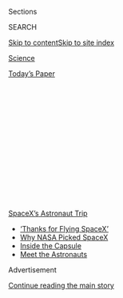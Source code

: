 <div id="app">

<div>

<div>

<div>

<div class="NYTAppHideMasthead css-1q2w90k e1suatyy0">

<div class="section css-ui9rw0 e1suatyy2">

<div class="css-eph4ug er09x8g0">

<div class="css-6n7j50">

</div>

<span class="css-1dv1kvn">Sections</span>

<div class="css-10488qs">

<span class="css-1dv1kvn">SEARCH</span>

</div>

[Skip to content](#site-content)[Skip to site
index](#site-index)

</div>

<div id="masthead-section-label" class="css-1wr3we4 eaxe0e00">

[Science](https://www.nytimes3xbfgragh.onion/section/science)

</div>

<div class="css-10698na e1huz5gh0">

</div>

</div>

<div id="masthead-bar-one" class="section hasLinks css-15hmgas e1csuq9d3">

<div class="css-uqyvli e1csuq9d0">

</div>

<div class="css-1uqjmks e1csuq9d1">

</div>

<div class="css-9e9ivx">

[](https://myaccount.nytimes3xbfgragh.onion/auth/login?response_type=cookie&client_id=vi)

</div>

<div class="css-1bvtpon e1csuq9d2">

[Today’s
Paper](https://www.nytimes3xbfgragh.onion/section/todayspaper)

</div>

</div>

</div>

</div>

<div data-aria-hidden="false">

<div id="site-content" data-role="main">

<div>

<div class="css-1aor85t" style="opacity:0.000000001;z-index:-1;visibility:hidden">

<div class="css-1hqnpie">

<div class="css-epjblv">

<span class="css-17xtcya">[Science](/section/science)</span><span class="css-x15j1o">|</span><span class="css-fwqvlz">‘Thanks
for Flying SpaceX’: NASA Astronauts Safely Splash Down After Journey
From
Orbit</span>

</div>

<div class="css-k008qs">

<div class="css-1iwv8en">

<span class="css-18z7m18"></span>

<div>

</div>

</div>

<span class="css-1n6z4y">https://nyti.ms/3k6gO6E</span>

<div class="css-1705lsu">

<div class="css-4xjgmj">

<div class="css-4skfbu" data-role="toolbar" data-aria-label="Social Media Share buttons, Save button, and Comments Panel with current comment count" data-testid="share-tools">

  - 
  - 
  - 
  - 
    
    <div class="css-6n7j50">
    
    </div>

  - 

</div>

</div>

</div>

</div>

</div>

</div>

<div id="NYT_TOP_BANNER_REGION" class="css-13pd83m">

<div>

<div id="styln-prism-menu-1590524674611" class="section interactive-content interactive-size-medium css-1edisqu">

<div class="css-17ih8de interactive-body">

<div id="scroll-container" class="css-1gj85ro">

[<span class="styln-title-wrap"><span class="css-1pje3qr">SpaceX’s</span><span class="css-1pje3qr">
Astronaut
Trip</span></span>](https://www.nytimes3xbfgragh.onion/2020/08/02/science/spacex-astronauts-splashdown.html?action=click&pgtype=Article&state=default&region=TOP_BANNER&context=storylines_menu)

  - [‘Thanks for Flying
    SpaceX’](https://www.nytimes3xbfgragh.onion/2020/08/02/science/spacex-astronauts-splashdown.html?action=click&pgtype=Article&state=default&region=TOP_BANNER&context=storylines_menu)
  - [Why NASA Picked
    SpaceX](https://www.nytimes3xbfgragh.onion/2020/05/26/science/spacex-launch-nasa.html?action=click&pgtype=Article&state=default&region=TOP_BANNER&context=storylines_menu)
  - [Inside the
    Capsule](https://www.nytimes3xbfgragh.onion/interactive/2020/05/26/science/spacex-nasa.html?action=click&pgtype=Article&state=default&region=TOP_BANNER&context=storylines_menu)
  - [Meet the
    Astronauts](https://www.nytimes3xbfgragh.onion/2020/05/27/science/bob-behnken-doug-hurley.html?action=click&pgtype=Article&state=default&region=TOP_BANNER&context=storylines_menu)

</div>

</div>

</div>

</div>

</div>

<div id="top-wrapper" class="css-1sy8kpn">

<div id="top-slug" class="css-l9onyx">

Advertisement

</div>

[Continue reading the main
story](#after-top)

<div class="ad top-wrapper" style="text-align:center;height:100%;display:block;min-height:250px">

<div id="top" class="place-ad" data-position="top" data-size-key="top">

</div>

</div>

<div id="after-top">

</div>

</div>

<div>

<div id="sponsor-wrapper" class="css-1hyfx7x">

<div id="sponsor-slug" class="css-19vbshk">

Supported by

</div>

[Continue reading the main
story](#after-sponsor)

<div id="sponsor" class="ad sponsor-wrapper" style="text-align:center;height:100%;display:block">

</div>

<div id="after-sponsor">

</div>

</div>

<div class="css-186x18t">

</div>

<div class="css-ls6wgr ehdk2mb0">

# ‘Thanks for Flying SpaceX’: NASA Astronauts Safely Splash Down After Journey From Orbit

</div>

Bob Behnken and Doug Hurley returned to Earth in the first water landing
by an American space crew since 1975.

![<span class="css-16f3y1r e13ogyst0">The capsule parachuted the NASA
astronauts Robert L. Behnken and Douglas G. Hurley back to Earth,
landing in the Gulf of Mexico, off the coast of Pensacola,
Fla.</span><span class="css-cch8ym"><span class="css-1dv1kvn">Credit</span><span class="css-cnj6d5 e1z0qqy90" itemprop="copyrightHolder"><span class="css-1ly73wi e1tej78p0">Credit...</span><span>NASA
TV, via Associated
Press</span></span></span>](https://static01.graylady3jvrrxbe.onion/images/2020/08/02/video/02vid-spacex-splash/02vid-spacex-splash-videoSixteenByNineJumbo1600.jpg)

<div class="css-18e8msd">

<div class="css-vp77d3 epjyd6m0">

<div class="css-hus3qt ey68jwv0" data-aria-hidden="true">

[![Kenneth
Chang](https://static01.graylady3jvrrxbe.onion/images/2018/02/16/multimedia/author-kenneth-chang/author-kenneth-chang-thumbLarge.jpg
"Kenneth Chang")](https://www.nytimes3xbfgragh.onion/by/kenneth-chang)

</div>

<div class="css-1baulvz">

By [<span class="css-1baulvz last-byline" itemprop="name">Kenneth
Chang</span>](https://www.nytimes3xbfgragh.onion/by/kenneth-chang)

</div>

</div>

  - 
    
    <div class="css-ld3wwf e16638kd2">
    
    Aug. 2,
    2020
    
    </div>

  - 
    
    <div class="css-4xjgmj">
    
    <div class="css-d8bdto" data-role="toolbar" data-aria-label="Social Media Share buttons, Save button, and Comments Panel with current comment count" data-testid="share-tools">
    
      - 
      - 
      - 
      - 
        
        <div class="css-6n7j50">
        
        </div>
    
      - 
    
    </div>
    
    </div>

</div>

</div>

<div class="section meteredContent css-1r7ky0e" name="articleBody" itemprop="articleBody">

<div class="css-1fanzo5 StoryBodyCompanionColumn">

<div class="css-53u6y8">

The first astronaut trip to orbit by a private company parachuted to a
safe conclusion in the Gulf of Mexico on Sunday.

It was the first water landing by NASA astronauts since 1975, when the
agency’s crews were still flying to and from orbit in the Apollo modules
used for the historic American moon missions.

Riding in a capsule built and operated by SpaceX, the rocket company
founded by Elon Musk, two NASA astronauts — [Robert L. Behnken and
Douglas G.
Hurley](https://www.nytimes3xbfgragh.onion/2020/05/27/science/bob-behnken-doug-hurley.html)
— splashed down near Pensacola, Fla., on Sunday afternoon.

The Crew Dragon capsule, suspended under four giant billowing
orange-and-white parachutes, settled upright into the water at a gentle
pace of 15 miles per hour at 2:48 p.m. Eastern time.

</div>

</div>

<div class="css-1fanzo5 StoryBodyCompanionColumn">

<div class="css-53u6y8">

“On behalf of the SpaceX and NASA teams, welcome back to planet Earth,”
Michael Heiman, the SpaceX engineer communicating with the astronauts,
said after splashdown. “And thanks for flying SpaceX.”

More than an hour later, after Mr. Behnken and Mr. Hurley were helped
out of the spacecraft, Mr. Hurley thanked the employees of NASA and
SpaceX who helped make the mission a success.

“You should take a moment to just cherish this day, especially given all
the things that have happened this year,” he said.

</div>

</div>

<div>

</div>

<div class="css-1fanzo5 StoryBodyCompanionColumn">

<div class="css-53u6y8">

Although NASA was the customer this time, the mission could be a first
step to more people going to space for a variety of new activities, like
sightseeing, corporate research and satellite repair. A goal of the
space agency is to turn over to private enterprise some things it used
to do.

</div>

</div>

<div class="css-1fanzo5 StoryBodyCompanionColumn">

<div class="css-53u6y8">

“We are entering a new era of human spaceflight, where NASA is no longer
the purchaser, owner and operator of all the hardware,” Jim Bridenstine,
the NASA administrator, said during a news conference after the
splashdown. “We are going to be a customer, one customer of many
customers in a very robust commercial marketplace for human spaceflight
to low Earth orbit.”

NASA has hired two companies — SpaceX and Boeing — to provide
transportation of astronauts to and from the International Space
Station, and SpaceX was the first to be ready to take astronauts to
orbit, [launching Mr. Behnken and Mr. Hurley in
May](https://www.nytimes3xbfgragh.onion/2020/05/30/science/spacex-nasa-astronauts.html).

Gwynne Shotwell, the president and chief operating officer of SpaceX,
said the mission was “incredibly smooth” and a step to more ambitious
trips.

”This is really just the beginning,” she said. “We are starting the
journey of bringing people regularly to and from low Earth orbit and
onto the moon and then ultimately onto Mars.”

</div>

</div>

<div class="css-79elbk" data-testid="photoviewer-wrapper">

<div class="css-z3e15g" data-testid="photoviewer-wrapper-hidden">

</div>

<div class="css-1a48zt4 ehw59r15" data-testid="photoviewer-children">

![<span class="css-16f3y1r e13ogyst0" data-aria-hidden="true">Bob
Behnken and Doug Hurley were the first NASA astronauts to fly to and
from orbit in a spacecraft built and managed by the private company
SpaceX.</span><span class="css-cnj6d5 e1z0qqy90" itemprop="copyrightHolder"><span class="css-1ly73wi e1tej78p0">Credit...</span><span>NASA/Via
Reuters</span></span>](https://static01.graylady3jvrrxbe.onion/images/2020/08/02/science/02sci-splashdown-inside/merlin_175234710_19b643b6-2c86-4344-9acf-e971b5f239c3-articleLarge.jpg?quality=75&auto=webp&disable=upscale)

</div>

</div>

<div class="css-1fanzo5 StoryBodyCompanionColumn">

<div class="css-53u6y8">

After two months on the space station, Mr. Behnken and Mr. Hurley
reboarded the Crew Dragon and undocked from the space station on
Saturday evening. The spacecraft autonomously maneuvered away from the
space station and, while Mr. Behnken and Mr. Hurley were sleeping,
performed a six-minute burn of the thrusters to line up with the
splashdown zone.

Earlier concerns about [the Isaias storm
system](https://www.nytimes3xbfgragh.onion/2020/08/02/us/Hurricane-Isaias-track.html)
working its way up the Florida Atlantic coast prompted splashdown near
Pensacola, the westernmost of seven possible landing sites, where calm
weather cooperated to enable a safe return.

</div>

</div>

<div class="css-1fanzo5 StoryBodyCompanionColumn">

<div class="css-53u6y8">

On Sunday morning, the astronauts woke up to familiar voices.

“I’m happy you went into space, but I’m even happier that you’re coming
back home,” said Mr. Hurley’s son, Jack.

“Wake up, wake up, wake up, wake up, Daddy, wake up\!” said Mr.
Behnken’s son, Theo. “Don’t worry, you can sleep in tomorrow. Hurry
home so we can go get my dog\!”

</div>

</div>

<div class="css-cfo9c3">

</div>

<div class="css-1fanzo5 StoryBodyCompanionColumn">

<div class="css-53u6y8">

About an hour before splashdown, the spacecraft began a final series of
maneuvers. As it passed over the Indian Ocean, just to the west of
Australia, it jettisoned a bottom piece, known as the trunk, which was
no longer needed. That exposed the capsule’s heat shield.

“Oh yeah, we felt it,” Mr. Hurley said after the maneuver was confirmed
on the ground.

An 11-minute firing of the thrusters set the Crew Dragon on a trajectory
to fall out of orbit at 17,500 miles per hour. The rush of air heated
the bottom of the capsule to 3,500 degrees Fahrenheit and, as expected,
cut off communications with the spacecraft for six minutes.

“I’m almost speechless as to how well things went today with the
deorbit,” said Steve Stich, manager of the commercial crew program at
NASA.

</div>

</div>

<div class="css-79elbk" data-testid="photoviewer-wrapper">

<div class="css-z3e15g" data-testid="photoviewer-wrapper-hidden">

</div>

<div class="css-1a48zt4 ehw59r15" data-testid="photoviewer-children">

<div class="css-1xdhyk6 erfvjey0">

<span class="css-1ly73wi e1tej78p0">Image</span>

<div class="css-zjzyr8">

<div data-testid="lazyimage-container" style="height:208.15555555555557px">

</div>

</div>

</div>

<span class="css-16f3y1r e13ogyst0" data-aria-hidden="true">Crew aboard
a recovery ship worked to clear toxic fumes they detected before the
astronauts could exit the
capsule.</span><span class="css-cnj6d5 e1z0qqy90" itemprop="copyrightHolder"><span class="css-1ly73wi e1tej78p0">Credit...</span><span>NASA/Via
Reuters</span></span>

</div>

</div>

<div class="css-1fanzo5 StoryBodyCompanionColumn">

<div class="css-53u6y8">

As SpaceX crews raced to attend to the capsule and its crew in the
water, they also had to contend with [a flotilla of small
boats](https://www.nytimes3xbfgragh.onion/2020/08/02/us/flag-boat-SpaceX.html)
piloted by private onlookers seeking a closer view of the spacecraft.
One of them flew a banner supporting President Trump.

</div>

</div>

<div class="css-1fanzo5 StoryBodyCompanionColumn">

<div class="css-53u6y8">

“That was not what we were anticipating,” Mr. Bridenstine said. The
Coast Guard cleared out the area for the splashdown.

“After they landed, the boats just came in, and we need to do a better
job next time for sure,” he said.

</div>

</div>

![<span class="css-16f3y1r e13ogyst0">Onlookers circled the SpaceX Crew
Dragon capsule as it bobbed in the water after its return to Earth,
raising concerns about their possible exposure to toxic propellant fumes
from the
spacecraft.</span><span class="css-cch8ym"><span class="css-1dv1kvn">Credit</span><span class="css-cnj6d5 e1z0qqy90" itemprop="copyrightHolder"><span class="css-1ly73wi e1tej78p0">Credit...</span><span>Bill
Ingalls/NASA, via Associated
Press</span></span></span>](https://static01.graylady3jvrrxbe.onion/images/2020/08/02/multimedia/02xp-boats-pix-sub/02xp-boats-pix-sub-videoSixteenByNine3000.jpg)

<div class="css-1fanzo5 StoryBodyCompanionColumn">

<div class="css-53u6y8">

SpaceX crews on the boats told them to move farther away, seeking to
maintain the safety zone around the capsule because toxic propellant
fumes from the spacecraft thrusters can endanger passengers on vessels
nearby. Detection of residual fumes once the spacecraft was pulled from
the sea delayed the opening of the hatch for the astronauts to exit.

Mr. Behnken addressed the SpaceX team just before he left the Crew
Dragon: “Thank you for doing the most difficult parts and the most
important parts of human spaceflight — getting us into orbit and
bringing us home, safely.”

Once back on land, the astronauts were flown from Pensacola to Ellington
Field, a military base in Houston.

</div>

</div>

<div class="css-1fanzo5 StoryBodyCompanionColumn">

<div class="css-53u6y8">

By the time they walked off the Gulfstream plane, Mr. Behnken and Mr.
Hurley looked as if they had already largely acclimated to gravity
again, walking with only slight wobbling to seats on the tarmac. They
again thanked the people at SpaceX and NASA who had worked to make the
mission a success.

</div>

</div>

<div class="css-cfo9c3">

</div>

<div class="css-1fanzo5 StoryBodyCompanionColumn">

<div class="css-53u6y8">

Mr. Hurley said the journey was still “a lot to process,” then joked
that he and Mr. Behnken had been in the capsule “making prank satellite
phone calls to whoever we could get a hold of.”

He added that the phone bill should be sent to Mr. Musk, who had flown
from California, where he had watched the splashdown from SpaceX
headquarters, to Houston to welcome the astronauts back.

“I really came here because I just wanted to see Bob and Doug, to be
totally frank,” Mr. Musk said during his brief remarks.

“I’m not very religious, but I prayed for this one,” Mr. Musk said.

NASA has been busy in the past week. On Thursday, it launched
[Perseverance, its next robotic rover, on a six-and-half month journey
to
Mars](https://www.nytimes3xbfgragh.onion/2020/07/30/science/nasa-mars-launch.html).
Mr. Bridenstine took the opportunity of Mr. Behnken’s and Mr. Hurley’s
return on Sunday to promote the space agency’s next major push: to send
astronauts back to the moon.

The House of Representatives, controlled by Democrats, has been
reluctant to provide the money that NASA says it needs to meet a goal
set by the Trump administration of a moon landing in 2024.

</div>

</div>

<div class="css-1fanzo5 StoryBodyCompanionColumn">

<div class="css-53u6y8">

“What I’m asking for our members of Congress to do is look at what we’ve
done with what we have,” Mr. Bridenstine said at Ellington after Mr.
Behnken and Mr. Hurley had spoken. “And if you fund us at our budget
request level, we will be on the moon.”

After the splashdown on Sunday, [Mr. Trump
tweeted](https://twitter.com/realDonaldTrump/status/1289997897723863040),
“Great to have NASA Astronauts return to Earth after very successful two
month mission. Thank you to
all\!”

</div>

</div>

<div class="css-1sngw6j">

[](https://www.nytimes3xbfgragh.onion/interactive/2020/05/26/science/spacex-nasa.html)

<div class="css-1eoytci">

![](https://static01.graylady3jvrrxbe.onion/images/2020/05/26/us/spacex-nasa-promo-1590499638707/spacex-nasa-promo-1590499638707-articleLarge-v2.jpg)

</div>

<div class="css-1rha1bf">

## Now Boarding: SpaceX’s New Ride to Orbit for NASA Astronauts

The Crew Dragon launched successfully on Saturday.

</div>

</div>

<div class="css-1fanzo5 StoryBodyCompanionColumn">

<div class="css-53u6y8">

Mr. Behnken and Mr. Hurley ended up with a longer and busier stay at the
space station than the two weeks originally planned. Because of repeated
delays by SpaceX and Boeing, NASA ended up short-handed, with only one
astronaut, Christopher J. Cassidy, aboard the space station when the
Crew Dragon and its two passengers docked.

They stayed two months. Mr. Behnken and Mr. Cassidy performed four
spacewalks to complete the installation of new batteries on the space
station. Mr. Hurley helped by operating the station’s robotic arm. The
men also contributed to science experiments in low-Earth orbit.

Mr. Cassidy will remain aboard the station with two Russian astronauts,
Anatoly Ivanishin and Ivan Vagner. All three are to stay [on board
through
October](https://www.nasa.gov/sites/default/files/atoms/files/exp-63-summary.pdf),
when another crew of one American and two Russian astronauts [will
replace
them](https://www.nasa.gov/press-release/nasa-astronaut-kate-rubins-crewmates-to-discuss-upcoming-spaceflight).

Once the mission is formally certified as a success, the next flight of
the Crew Dragon will launch no earlier than late September. It will take
three NASA astronauts — Michael S. Hopkins, Victor J. Glover and Shannon
Walker — and one Japanese astronaut, Soichi Noguchi, to the space
station.

</div>

</div>

<div class="css-1fanzo5 StoryBodyCompanionColumn">

<div class="css-53u6y8">

The second operational flight, tentatively scheduled for February 2021,
will use the same capsule that just returned with Mr. Behnken and Mr.
Hurley. It will carry two NASA astronauts, Robert S. Kimbrough and K.
Megan McArthur; Akihiko Hoshide of Japan; and Thomas Pesquet of the
European Space Agency.

Ms. McArthur is married to Mr. Behnken.

SpaceX’s counterpart in the commercial crew program, Boeing, will almost
certainly not be able to launch astronauts until next year. An uncrewed
flight last year [suffered significant software errors, which could have
led to a loss of the
spacecraft](https://www.nytimes3xbfgragh.onion/2020/07/07/science/boeing-starliner-nasa.html)
during its orbital test. Boeing will now repeat the uncrewed test later
this year before putting astronauts aboard.

</div>

</div>

<div>

</div>

</div>

<div>

</div>

<div>

</div>

<div>

</div>

<div>

<div id="bottom-wrapper" class="css-1ede5it">

<div id="bottom-slug" class="css-l9onyx">

Advertisement

</div>

[Continue reading the main
story](#after-bottom)

<div id="bottom" class="ad bottom-wrapper" style="text-align:center;height:100%;display:block;min-height:90px">

</div>

<div id="after-bottom">

</div>

</div>

</div>

</div>

</div>

## Site Index

<div>

</div>

## Site Information Navigation

  - [© <span>2020</span> <span>The New York Times
    Company</span>](https://help.nytimes3xbfgragh.onion/hc/en-us/articles/115014792127-Copyright-notice)

<!-- end list -->

  - [NYTCo](https://www.nytco.com/)
  - [Contact
    Us](https://help.nytimes3xbfgragh.onion/hc/en-us/articles/115015385887-Contact-Us)
  - [Work with us](https://www.nytco.com/careers/)
  - [Advertise](https://nytmediakit.com/)
  - [T Brand Studio](http://www.tbrandstudio.com/)
  - [Your Ad
    Choices](https://www.nytimes3xbfgragh.onion/privacy/cookie-policy#how-do-i-manage-trackers)
  - [Privacy](https://www.nytimes3xbfgragh.onion/privacy)
  - [Terms of
    Service](https://help.nytimes3xbfgragh.onion/hc/en-us/articles/115014893428-Terms-of-service)
  - [Terms of
    Sale](https://help.nytimes3xbfgragh.onion/hc/en-us/articles/115014893968-Terms-of-sale)
  - [Site
    Map](https://spiderbites.nytimes3xbfgragh.onion)
  - [Help](https://help.nytimes3xbfgragh.onion/hc/en-us)
  - [Subscriptions](https://www.nytimes3xbfgragh.onion/subscription?campaignId=37WXW)

</div>

</div>

</div>

</div>
